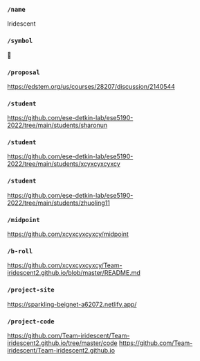 ### `/name`
Iridescent
### `/symbol`
👻
### `/proposal`
https://edstem.org/us/courses/28207/discussion/2140544
### `/student`
https://github.com/ese-detkin-lab/ese5190-2022/tree/main/students/sharonun
### `/student`
https://github.com/ese-detkin-lab/ese5190-2022/tree/main/students/xcyxcyxcyxcy
### `/student`
https://github.com/ese-detkin-lab/ese5190-2022/tree/main/students/zhuoling11
### `/midpoint`
https://github.com/xcyxcyxcyxcy/midpoint
### `/b-roll`
https://github.com/xcyxcyxcyxcy/Team-iridescent2.github.io/blob/master/README.md
### `/project-site`
https://sparkling-beignet-a62072.netlify.app/
### `/project-code`
https://github.com/Team-iridescent/Team-iridescent2.github.io/tree/master/code
https://github.com/Team-iridescent/Team-iridescent2.github.io
